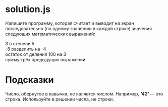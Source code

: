 # solution.js #
Напишите программу, которая считает и выводит на экран последовательно (по одному значению в каждой строке) значения следующих математических выражений:

3 в степени 5  
-8 разделить на -4  
остаток от деления 100 на 3  
сумму трёх предыдущих выражений
# Подсказки #
Число, обернутое в кавычки, не является числом. Например, ***'42'*** — это строка. Используйте в решении числа, не строки.
